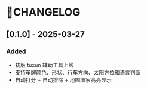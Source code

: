# 📔CHANGELOG
## [0.1.0] - 2025-03-27
### Added
- 初版 tuxun 辅助工具上线
- 支持车牌颜色、形状、行车方向、太阳方位和语言判断
- 自动打分 + 自动排除 + 地图国家高亮显示
